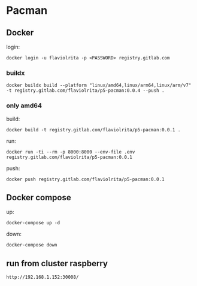 # Pacman


## Docker
login:
```
docker login -u flaviolrita -p <PASSWORD> registry.gitlab.com 
```

### buildx 
```
docker buildx build --platform "linux/amd64,linux/arm64,linux/arm/v7" -t registry.gitlab.com/flaviolrita/p5-pacman:0.0.4 --push .
```
### only amd64
build:
```
docker build -t registry.gitlab.com/flaviolrita/p5-pacman:0.0.1 .
```
run:
```
docker run -ti --rm -p 8000:8000 --env-file .env registry.gitlab.com/flaviolrita/p5-pacman:0.0.1 
```

push:
```
docker push registry.gitlab.com/flaviolrita/p5-pacman:0.0.1
```
## Docker compose
up:
```
docker-compose up -d
```
down:
```
docker-compose down
```
## run from cluster raspberry
```
http://192.168.1.152:30008/
```